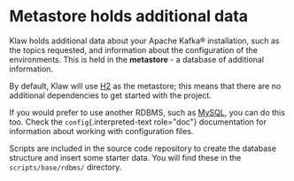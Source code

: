 # Metastore holds additional data

Klaw holds additional data about your Apache Kafka® installation, such
as the topics requested, and information about the configuration of the
environments. This is held in the **metastore** - a database of
additional information.

By default, Klaw will use
[H2](https://www.h2database.com/html/main.html) as the metastore; this
means that there are no additional dependencies to get started with the
project.

If you would prefer to use another RDBMS, such as
[MySQL](https://www.mysql.com/), you can do this too. Check the
`config`{.interpreted-text role="doc"} documentation for information
about working with configuration files.

Scripts are included in the source code repository to create the
database structure and insert some starter data. You will find these in
the `scripts/base/rdbms/` directory.
